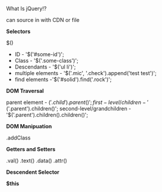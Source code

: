 What Is jQuery!?

can source in with CDN or file

**Selectors**

$()
* ID - '$('#some-id')';
* Class - '$('.some-class')';
* Descendants - '$('ul li')';
* multiple elements - '$('.mic', '.check').append('test test')';
* find elements -'$('#solid').find('.rock')';

**DOM Traversal**

parent element - $('.child').parent()';
first-level/children - '$('.parent').children()';
second-level/grandchildren -  '$('.parent').children().children()';

**DOM Manipuation**

.addClass

**Getters and Setters**

.val()
.text()
.data()
.attr()

**Descendent Selector**

**$this**